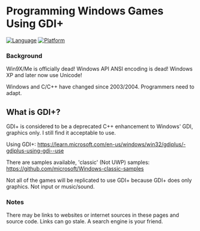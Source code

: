 # Programming Windows Games Using GDI+
[![Language](https://img.shields.io/badge/Language%20-C++-blue.svg)](https://github.com/GeorgePimpleton/Win32-games/)
[![Platform](https://img.shields.io/badge/Platform%20-Win32-blue.svg)](https://github.com/GeorgePimpleton/Win32-games/)

### Background
Win9X/Me is officially dead!  Windows API ANSI encoding is dead!  Windows XP and later now use Unicode!

Windows and C/C++ have changed since 2003/2004.  Programmers need to adapt.

## What is GDI+?
GDI+ is considered to be a deprecated C++ enhancement to Windows' GDI, graphics only.  I still find it acceptable to use.

Using GDI+: https://learn.microsoft.com/en-us/windows/win32/gdiplus/-gdiplus-using-gdi--use

There are samples available, 'classic' (Not UWP) samples: https://github.com/microsoft/Windows-classic-samples

Not all of the games will be replicated to use GDI+ because GDI+ does only graphics.  Not input or music/sound.

### Notes
There may be links to websites or internet sources in these pages and source code. Links can go stale. A search engine is your friend.
